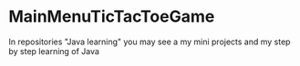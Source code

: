 # MainMenuTicTacToeGame
In repositories "Java learning" you may see a my mini projects and my step by step learning of Java
